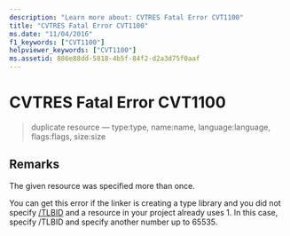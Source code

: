 ```yaml
---
description: "Learn more about: CVTRES Fatal Error CVT1100"
title: "CVTRES Fatal Error CVT1100"
ms.date: "11/04/2016"
f1_keywords: ["CVT1100"]
helpviewer_keywords: ["CVT1100"]
ms.assetid: 886e88dd-5818-4b5f-84f2-d2a3d75f0aaf
---
```

# CVTRES Fatal Error CVT1100

> duplicate resource — type:type, name:name, language:language, flags:flags, size:size

## Remarks

The given resource was specified more than once.

You can get this error if the linker is creating a type library and you did not specify [/TLBID](../../build/reference/tlbid-specify-resource-id-for-typelib.md) and a resource in your project already uses 1. In this case, specify /TLBID and specify another number up to 65535.
